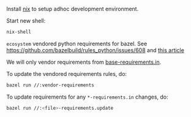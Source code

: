 Install [nix](https://nixos.org/download.html#nix-install-linux) to setup adhoc development environment.

Start new shell:

```bash
nix-shell
```

`ecosystem` vendored python requirements for bazel. See
https://github.com/bazelbuild/rules_python/issues/608 and [this article](https://blog.aspect.dev/avoid-eager-fetches)

We will only vendor requirements from [base-requirements.in](./requirements/base-requirements.in).

To update the vendored requirements rules, do:

```bash
bazel run //:vendor-requirements
```

To update requirements for any `*-requirements.in` changes, do:

```bash
bazel run //:<file>-requirements.update
```
